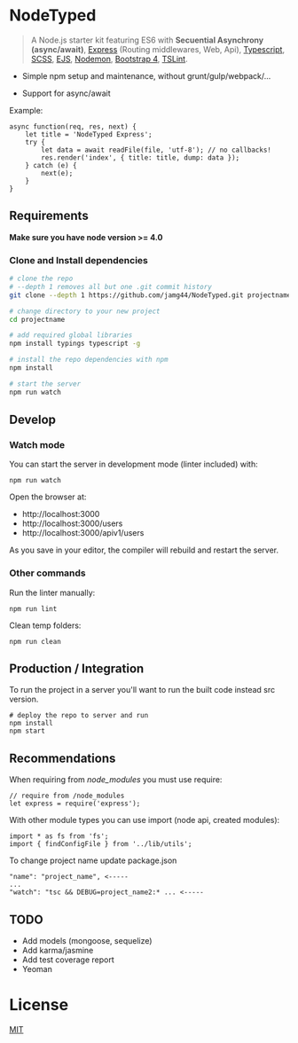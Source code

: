 
# NodeTyped

> A Node.js starter kit featuring ES6 with **Secuential Asynchrony (async/await)**,
[Express](http://expressjs.com/) (Routing middlewares, Web, Api),
[Typescript](http://www.typescriptlang.org/),
[SCSS](http://sass-lang.com/),
[EJS](https://github.com/mde/ejs),
[Nodemon](http://nodemon.io/),
[Bootstrap 4](http://v4-alpha.getbootstrap.com/),
[TSLint](https://palantir.github.io/tslint/).

* Simple npm setup and maintenance, without grunt/gulp/webpack/...

* Support for async/await

Example:

    async function(req, res, next) {
        let title = 'NodeTyped Express';
        try {
            let data = await readFile(file, 'utf-8'); // no callbacks!
            res.render('index', { title: title, dump: data });
        } catch (e) {
            next(e);
        }
    }

## Requirements

**Make sure you have node version >= 4.0**

### Clone and Install dependencies

```bash
# clone the repo
# --depth 1 removes all but one .git commit history
git clone --depth 1 https://github.com/jamg44/NodeTyped.git projectname

# change directory to your new project
cd projectname

# add required global libraries
npm install typings typescript -g

# install the repo dependencies with npm
npm install

# start the server
npm run watch
```

## Develop

### Watch mode

You can start the server in development mode (linter included) with:

    npm run watch

Open the browser at:
 * http://localhost:3000
 * http://localhost:3000/users
 * http://localhost:3000/apiv1/users

As you save in your editor, the compiler will rebuild and restart the server.

### Other commands

Run the linter manually:

    npm run lint


Clean temp folders:

    npm run clean

## Production / Integration

To run the project in a server you'll want to run the built code instead src version.

    # deploy the repo to server and run
    npm install
    npm start


## Recommendations

When requiring from _node_modules_ you must use require:

    // require from /node_modules
    let express = require('express');

With other module types you can use import (node api, created modules):

    import * as fs from 'fs';
    import { findConfigFile } from '../lib/utils';


To change project name update package.json

    "name": "project_name", <-----
    ...
    "watch": "tsc && DEBUG=project_name2:* ... <-----


## TODO

 * Add models (mongoose, sequelize)
 * Add karma/jasmine
 * Add test coverage report
 * Yeoman


# License
 [MIT](/LICENSE)
